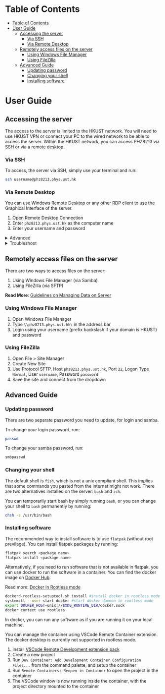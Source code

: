 # Table of Contents

- [Table of Contents](#table-of-contents)
- [User Guide](#user-guide)
  - [Accessing the server](#accessing-the-server)
    - [Via SSH](#via-ssh)
    - [Via Remote Desktop](#via-remote-desktop)
  - [Remotely access files on the server](#remotely-access-files-on-the-server)
    - [Using Windows File Manager](#using-windows-file-manager)
    - [Using FileZilla](#using-filezilla)
  - [Advanced Guide](#advanced-guide)
    - [Updating password](#updating-password)
    - [Changing your shell](#changing-your-shell)
    - [Installing software](#installing-software)

# User Guide

## Accessing the server

The access to the server is limited to the HKUST network. You will need to use HKUST VPN or connect your PC to the wired network to be able to access the server. Within the HKUST network, you can access PHZ8213 via SSH or via a remote desktop.

### Via SSH

To access, the server via SSH, simply use your terminal and run:

```sh
ssh username@phz8213.phys.ust.hk
```

### Via Remote Desktop

You can use Windows Remote Desktop or any other RDP client to use the Graphical Interface of the server.

1. Open Remote Desktop Connection
2. Enter `phz8213.phys.ust.hk` as the computer name
3. Enter your username and password

<details>
  <summary>Advanced</summary>

1. Setup SSH key for passwordless login

In your local machine, run:

```sh
ssh-keygen
```

to create a new SSH key pair: `~/.ssh/id_rsa` (private key) and `~/.ssh/id_rsa.pub` (public key). Then open the public key file and copy the content to your clipboard.

Login to the server, and run:

```sh
mkdir ~/.ssh && chmod 700 ~/.ssh #if the directory does not exist
touch ~/.ssh/authorized_keys && chmod 600 ~/.ssh/authorized_keys
nano ~/.ssh/authorized_keys
```

Paste the content of the public key file into the `authorized_keys` file. Save and exit (ctrl+x). Now you can login to the server without password.

2. Setup SSH config

In your local machine, create a new file `~/.ssh/config` and add the following content:

```sh
Host phz8213
    HostName phz8213.phys.ust.hk
    User username
    IdentityFile ~/.ssh/id_rsa
```

Now you can login to the server by simply running:

```sh
ssh phz8213
```

</details>

<details>
<summary>Troubleshoot</summary>

1. When using Remote Desktop Connection, if you have domain/workgroup set up on your machine, prefix your username with backslash, e.g. `\username` as the username.
2. Make sure you are connected to HKUST network or VPN.
3. Check if the server is online and reachable by running `ping phz8213.phys.ust.hk` in your terminal.

</details>

## Remotely access files on the server

There are two ways to access files on the server:

1. Using Windows File Manager (via Samba)
2. Using FileZilla (via SFTP)

**Read More**: [Guidelines on Managing Data on Server](./guidelines/guidelines-data.md)

### Using Windows File Manager

1. Open Windows File Manager
2. Type `\\phz8213.phys.ust.hk\` in the address bar
3. Login using your username (prefix backslash if your domain is HKUST) and password

### Using FileZilla

1. Open File > Site Manager
2. Create New Site
3. Use Protocol SFTP, Host `phz8213.phys.ust.hk`, Port `22`, Logon Type `Normal`, User `username`, Password `password`
4. Save the site and connect from the dropdown

## Advanced Guide

### Updating password

There are two separate password you need to update, for login and samba.

To change your login password, run:

```sh
passwd
```

To change your samba password, run:

```sh
smbpasswd
```

### Changing your shell

The default shell is `fish`, which is not a unix compliant shell. This implies that some commands you pasted from the internet might not work. There are two alternatives installed on the server: `bash` and `zsh`.

You can temporarily start bash by simply running `bash`, or you can change your shell to `bash` permanently by running:

```sh
chsh -s /usr/bin/bash
```

### Installing software

The recommended way to install software is to use `flatpak` (without root previlage). You can install flatpak packages by running:

```sh
flatpak search <package name>
flatpak install <package name>
```

Alternatively, if you need to run software that is not available in flatpak, you can use docker to run the software in a container. You can find the docker image on [Docker Hub](https://hub.docker.com/).

Read more: [Docker in Rootless mode](https://docs.docker.com/engine/security/rootless/)

```sh
dockerd-rootless-setuptool.sh install #install docker in rootless mode
systemctl --user start docker #start docker daemon in rootless mode
export DOCKER_HOST=unix://$XDG_RUNTIME_DIR/docker.sock
docker context use rootless
```

In docker, you can run any software as if you are running it on your local machine.

You can manage the container using VSCode Remote Container extension. The docker desktop is currently not supported in rootless mode.  <!-- review -->

1. Install [VSCode Remote Development extension pack](https://marketplace.visualstudio.com/items?itemName=ms-vscode-remote.vscode-remote-extensionpack)
2. Create a new project
3. Run `Dev Container: Add Development Container Configuration Files...` from the command palette, and setup the container
4. Run `Remote-Containers: Reopen in Container` to open the project in the container
5. The VSCode window is now running inside the container, with the project directory mounted to the container
